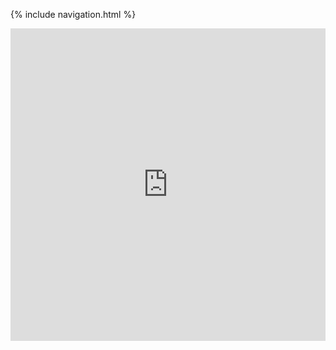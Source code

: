 {% include navigation.html %}

<iframe frameborder="0" width="100%" height="500px" src="https://replit.com/@RohanG326/trimester3personalrepo-2?lite=true"></iframe>
